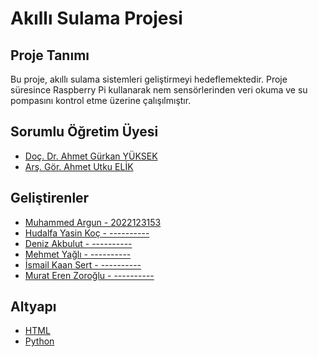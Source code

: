 # Akıllı Sulama Projesi


## Proje Tanımı
Bu proje, akıllı sulama sistemleri geliştirmeyi hedeflemektedir. Proje süresince Raspberry Pi kullanarak nem sensörlerinden veri okuma ve su pompasını kontrol etme üzerine çalışılmıştır.

## Sorumlu Öğretim Üyesi
- [Doç. Dr. Ahmet Gürkan YÜKSEK](https://avesis.cumhuriyet.edu.tr/agyuksek)
- [Arş. Gör. Ahmet Utku ELİK](https://avesis.cumhuriyet.edu.tr/auelik)


## Geliştirenler
- [Muhammed Argun - 2022123153](https://github.com/muhammed-argun)
- [Hudalfa Yasin Koç - ----------](https://github.com/HudalfaKoc6462)
- [Deniz Akbulut - ----------]()
- [Mehmet Yağlı - ----------](https://github.com/Zaseon)
- [İsmail Kaan Sert - ----------]()
- [Murat Eren Zoroğlu - ----------]()


## Altyapı
- [HTML](https://html.com/)
- [Python](https://www.python.org/doc/)